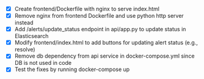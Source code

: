 - [x] Create frontend/Dockerfile with nginx to serve index.html
- [x] Remove nginx from frontend Dockerfile and use python http server instead
- [x] Add /alerts/update_status endpoint in api/app.py to update status in Elasticsearch
- [x] Modify frontend/index.html to add buttons for updating alert status (e.g., resolve)
- [x] Remove db dependency from api service in docker-compose.yml since DB is not used in code
- [x] Test the fixes by running docker-compose up
